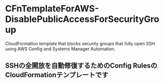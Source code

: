 # CFnTemplateForAWS-DisablePublicAccessForSecurityGroup
CloudFormation template that blocks security groups that fully open SSH using AWS Config and Systems Manager Automation.

## SSHの全開放を自動修復するためのConfig RulesのCloudFormationテンプレートです
